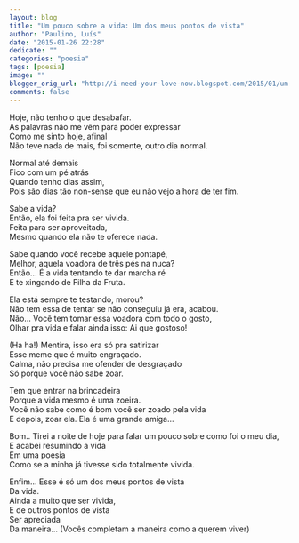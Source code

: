 ```yaml
---
layout: blog
title: "Um pouco sobre a vida: Um dos meus pontos de vista"
author: "Paulino, Luís"
date: "2015-01-26 22:28"
dedicate: ""
categories: "poesia"
tags: [poesia]
image: ""
blogger_orig_url: "http://i-need-your-love-now.blogspot.com/2015/01/um-pouco-sobre-vida-um-dos-meus-pontos.html"
comments: false
---
```


Hoje, não tenho o que desabafar.\
As palavras não me vêm para poder expressar\
Como me sinto hoje, afinal\
Não teve nada de mais, foi somente, outro dia normal.

Normal até demais\
Fico com um pé atrás\
Quando tenho dias assim,\
Pois são dias tão non-sense que eu não vejo a hora de ter fim.

Sabe a vida?\
Então, ela foi feita pra ser vivida.\
Feita para ser aproveitada,\
Mesmo quando ela não te oferece nada.

Sabe quando você recebe aquele pontapé,\
Melhor, aquela voadora de três pés na nuca?\
Então... É a vida tentando te dar marcha ré\
E te xingando de Filha da Fruta.

Ela está sempre te testando, morou?\
Não tem essa de tentar se não conseguiu já era, acabou.\
Não... Você tem tomar essa voadora com todo o gosto,\
Olhar pra vida e falar ainda isso: Ai que gostoso!

(Ha ha!) Mentira, isso era só pra satirizar\
Esse meme que é muito engraçado.\
Calma, não precisa me ofender de desgraçado\
Só porque você não sabe zoar.

Tem que entrar na brincadeira\
Porque a vida mesmo é uma zoeira.\
Você não sabe como é bom você ser zoado pela vida\
E depois, zoar ela. Ela é uma grande amiga...

Bom.. Tirei a noite de hoje para falar um pouco sobre como foi o meu dia,\
E acabei resumindo a vida\
Em uma poesia\
Como se a minha já tivesse sido totalmente vivida.

Enfim... Esse é só um dos meus pontos de vista\
Da vida.\
Ainda a muito que ser vivida,\
E de outros pontos de vista\
Ser apreciada\
Da maneira... (Vocês completam a maneira como a querem viver)
